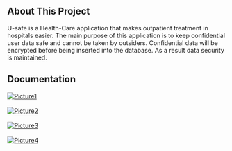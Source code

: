 ## About This Project
U-safe is a Health-Care application that makes outpatient treatment in hospitals easier. The main purpose of this application is to keep confidential user data safe and cannot be taken by outsiders. Confidential data will be encrypted before being inserted into the database. As a result data security is maintained.

## Documentation
<a href="https://postimages.org/" target="_blank"><img src="https://i.postimg.cc/xjMXgtR9/Picture1.png" alt="Picture1"/></a><br/><br/>
<a href="https://postimages.org/" target="_blank"><img src="https://i.postimg.cc/y8QxW5Vy/Picture2.png" alt="Picture2"/></a><br/><br/>
<a href="https://postimages.org/" target="_blank"><img src="https://i.postimg.cc/9QFzmVjf/Picture3.png" alt="Picture3"/></a><br/><br/>
<a href="https://postimages.org/" target="_blank"><img src="https://i.postimg.cc/bNRsfrWM/Picture4.png" alt="Picture4"/></a><br/><br/>
